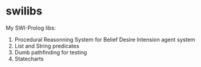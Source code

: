 # swilibs

My SWI-Prolog libs:

1. Procedural Reasonning System for Belief Desire Intension agent system
2. List and String predicates 
3. Dumb pathfinding for testing
4. Statecharts
